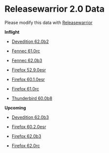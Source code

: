 

Releasewarrior 2.0 Data
=======================

Please modify this data with [Releasewarrior](https://github.com/mozilla-releng/releasewarrior-2.0)

**Inflight**

* [Devedition 62.0b2](/inflight/devedition/devedition-devedition-62.0b2.md)

* [Fennec 61.0rc](/inflight/fennec/fennec-release-rc-61.0rc.md)

* [Fennec 62.0b3](/inflight/fennec/fennec-beta-62.0b3.md)

* [Firefox 52.9.0esr](/inflight/firefox/firefox-esr52-52.9.0esr.md)

* [Firefox 60.1.0esr](/inflight/firefox/firefox-esr60-60.1.0esr.md)

* [Firefox 61.0rc](/inflight/firefox/firefox-release-rc-61.0rc.md)

* [Thunderbird 60.0b8](/inflight/thunderbird/thunderbird-beta-60.0b8.md)

**Upcoming**

* [Devedition 62.0b3](/upcoming/devedition/devedition-devedition-62.0b3.md)

* [Firefox 60.2.0esr](/upcoming/firefox/firefox-esr60-60.2.0esr.md)

* [Firefox 62.0b3](/upcoming/firefox/firefox-beta-62.0b3.md)

* [Firefox 62.0rc](/upcoming/firefox/firefox-release-rc-62.0rc.md)

